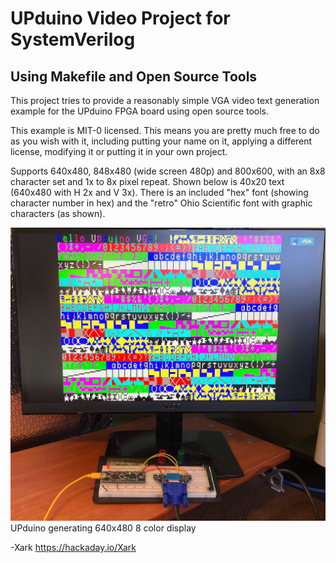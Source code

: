 # UPduino Video Project for SystemVerilog

## Using Makefile and Open Source Tools

This project tries to provide a reasonably simple VGA video text generation
example for the UPduino FPGA board using open source tools.

This example is MIT-0 licensed.  This means you are pretty much free to do as
you wish with it, including putting your name on it, applying a different
license, modifying it or putting it in your own project.

Supports 640x480, 848x480 (wide screen 480p) and 800x600, with an 8x8 character
set and 1x to 8x pixel repeat.  Shown below is 40x20 text (640x480 with H 2x and
V 3x).  There is an included "hex" font (showing character number in hex) and
the "retro" Ohio Scientific font with graphic characters (as shown).

![UPduino generating 640x480 8 color display](pics/upduino_video_breadboard.jpg
"Picture of VGA monitor showing character set")
<br>UPduino generating 640x480 8 color display

-Xark <https://hackaday.io/Xark>
